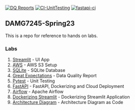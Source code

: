 [![DQ Reports](https://github.com/piyush-an/DAMG7245-Spring23/actions/workflows/static.yml/badge.svg)](https://github.com/piyush-an/DAMG7245-Spring23/actions/workflows/static.yml)
[![CI-UnitTesting](https://github.com/piyush-an/DAMG7245-Spring23/actions/workflows/pytest.yml/badge.svg)](https://github.com/piyush-an/DAMG7245-Spring23/actions/workflows/pytest.yml)
[![fastapi-ci](https://github.com/piyush-an/DAMG7245-Spring23/actions/workflows/fastapi.yml/badge.svg)](https://github.com/piyush-an/DAMG7245-Spring23/actions/workflows/fastapi.yml)

## DAMG7245-Spring23

This is a repo for reference to hands on labs.

### Labs

1. [Streamlit](streamlit) - UI App
2. [AWS](aws) - AWS S3 Setup
3. [SQLite](sqlite) - SQLite Database
4. [Great Expectations](great-expectation) - Data Quality Report
5. [Pytest](pytest) - Unit Testing
6. [FastAPI](fastapi) - FastAPI, Dockerizing and Cloud Deployment
7. [Airflow](airflow) - Apache Airflow
8. [Dockerizing Streamlit](docker-streamlit) - Dockerizing Streamlit Application
9. [Architecture Diagram](arch-diag) - Architecture Diagram as Code

